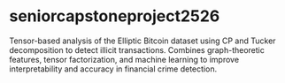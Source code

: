 # seniorcapstoneproject2526
Tensor-based analysis of the Elliptic Bitcoin dataset using CP and Tucker decomposition to detect illicit transactions. Combines graph-theoretic features, tensor factorization, and machine learning to improve interpretability and accuracy in financial crime detection.
